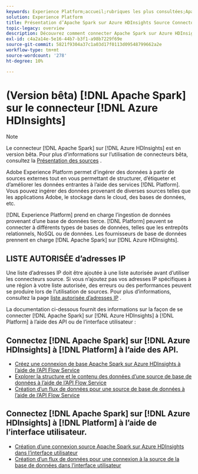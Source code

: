 ```yaml
---
keywords: Experience Platform;accueil;rubriques les plus consultées;Apache Spark;spark apache;Azure HDInsights;statistiques Azure
solution: Experience Platform
title: Présentation d’Apache Spark sur Azure HDInsights Source Connector
topic-legacy: overview
description: Découvrez comment connecter Apache Spark sur Azure HDInsights à Adobe Experience Platform à l’aide d’API ou de l’interface utilisateur.
exl-id: c4a2a14e-5e16-44b7-b3f1-a98b7229f69e
source-git-commit: 5821f9304a37c1a03d17f0113d09548799662a2e
workflow-type: tm+mt
source-wordcount: '278'
ht-degree: 10%

---
```


# (Version bêta) [!DNL Apache Spark] sur le connecteur [!DNL Azure HDInsights]

>[!NOTE]
>
>Le connecteur [!DNL Apache Spark] sur [!DNL Azure HDInsights] est en version bêta. Pour plus d’informations sur l’utilisation de connecteurs bêta, consultez la [Présentation des sources](../../home.md#terms-and-conditions) .

Adobe Experience Platform permet d’ingérer des données à partir de sources externes tout en vous permettant de structurer, d’étiqueter et d’améliorer les données entrantes à l’aide des services [!DNL Platform]. Vous pouvez ingérer des données provenant de diverses sources telles que les applications Adobe, le stockage dans le cloud, des bases de données, etc.

[!DNL Experience Platform] prend en charge l’ingestion de données provenant d’une base de données tierce. [!DNL Platform] peuvent se connecter à différents types de bases de données, telles que les entrepôts relationnels, NoSQL ou de données. Les fournisseurs de base de données prennent en charge [!DNL Apache Spark] sur [!DNL Azure HDInsights].

## LISTE AUTORISÉE d’adresses IP

Une liste d’adresses IP doit être ajoutée à une liste autorisée avant d’utiliser les connecteurs source. Si vous n’ajoutez pas vos adresses IP spécifiques à une région à votre liste autorisée, des erreurs ou des performances peuvent se produire lors de l’utilisation de sources. Pour plus d’informations, consultez la page [liste autorisée d’adresses IP](../../ip-address-allow-list.md) .

La documentation ci-dessous fournit des informations sur la façon de se connecter [!DNL Apache Spark] sur [!DNL Azure HDInsights] à [!DNL Platform] à l’aide des API ou de l’interface utilisateur :

## Connectez [!DNL Apache Spark] sur [!DNL Azure HDInsights] à [!DNL Platform] à l’aide des API.

- [Créez une connexion de base Apache Spark sur Azure HDInsights à l’aide de l’API Flow Service](../../tutorials/api/create/databases/spark.md)
- [Explorer la structure et le contenu des données d’une source de base de données à l’aide de l’API Flow Service](../../tutorials/api/explore/database-nosql.md)
- [Création d’un flux de données pour une source de base de données à l’aide de l’API Flow Service](../../tutorials/api/collect/database-nosql.md)

## Connectez [!DNL Apache Spark] sur [!DNL Azure HDInsights] à [!DNL Platform] à l’aide de l’interface utilisateur.

- [Création d’une connexion source Apache Spark sur Azure HDInsights dans l’interface utilisateur](../../tutorials/ui/create/databases/spark.md)
- [Création d’un flux de données pour une connexion à la source de la base de données dans l’interface utilisateur](../../tutorials/ui/dataflow/databases.md)
